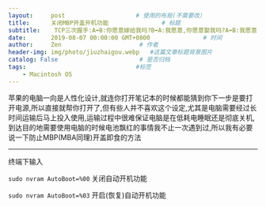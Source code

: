```yaml
---
layout:     post                    # 使用的布局(不需要改）
title:      关闭MBP开盖开机功能               # 标题
subtitle:    TCP三次握手:A➡️B:你愿意嫁给我吗?B➡️A:我愿意,你愿意娶我吗?A➡️B:我愿意.四次挥手:A➡️B:我不爱你了.B➡️A:知道了,但是请让我最后再爱你一次.B➡️A:我也不爱你了.A➡️B:知道了.  #副标题
date:       2019-08-07 00:00:00 GMT+0800               # 时间
author:     Zen                      # 作者
header-img: img/photo/jiuzhaigou.webp   #这篇文章标题背景图片
catalog: False                       # 是否归档
tags:                               #标签
    - Macintosh OS
---
```


苹果的电脑一向是人性化设计,就连你打开笔记本的时候都能猜到你下一步是要打开电源,所以直接就帮你打开了,但有些人并不喜欢这个设定,尤其是电脑需要经过长时间运输后马上投入使用,运输过程中很难保证电脑是在低耗电睡眠还是彻底关机,到达目的地需要使用电脑的时候电池飘红的事情我不止一次遇到过,所以我有必要说一下防止MBP(MBA同理)开盖即食的方法

----

终端下输入

`sudo nvram AutoBoot=%00`
关闭自动开机功能

`sudo nvram AutoBoot=%03`
开启(恢复)自动开机功能
